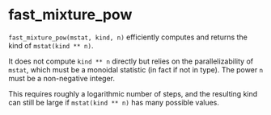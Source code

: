 # fast_mixture_pow

`fast_mixture_pow(mstat, kind, n)` efficiently computes and returns the kind of `mstat(kind ** n)`.

It does not compute `kind ** n` directly but relies on the parallelizability
of `mstat`, which must be a monoidal statistic (in fact if not in type).
The power `n` must be a non-negative integer.

This requires roughly a logarithmic number of steps, and the resulting kind
can still be large if `mstat(kind ** n)` has many possible values.
